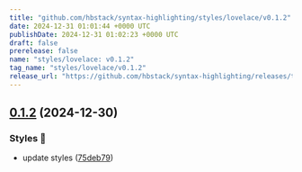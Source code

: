 ```yaml
---
title: "github.com/hbstack/syntax-highlighting/styles/lovelace/v0.1.2"
date: 2024-12-31 01:01:44 +0000 UTC
publishDate: 2024-12-31 01:02:23 +0000 UTC
draft: false
prerelease: false
name: "styles/lovelace: v0.1.2"
tag_name: "styles/lovelace/v0.1.2"
release_url: "https://github.com/hbstack/syntax-highlighting/releases/tag/styles/lovelace/v0.1.2"
---
```


## [0.1.2](https://github.com/hbstack/syntax-highlighting/compare/styles/lovelace/v0.1.1...styles/lovelace/v0.1.2) (2024-12-30)


### Styles 🎨

* update styles ([75deb79](https://github.com/hbstack/syntax-highlighting/commit/75deb79773c00a91668118f44e1ffcf018513cd9))
